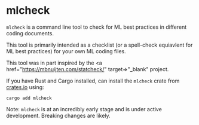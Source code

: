 # mlcheck

`mlcheck` is a command line tool to check for ML best practices in different coding documents.

This tool is primarily intended as a checklist (or a spell-check equiavlent for ML best practices) for your own ML coding files.

This tool was in part inspired by the <a href="https://mbnuijten.com/statcheck/" target=>"_blank"</a> project.

If you have Rust and Cargo installed, can install the `mlcheck` crate from <a href="https://crates.io/" target="_blank">crates.io</a> using:

`cargo add mlcheck`

Note: `mlcheck` is at an incredibly early stage and is under active development. Breaking changes are likely.
